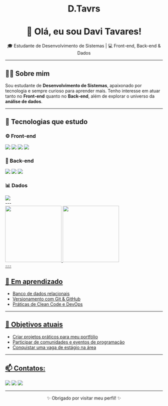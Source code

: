 <h1 align="center"> D.Tavrs</h1>
<h1 align="center">👋 Olá, eu sou Davi Tavares!</h1>

<p align="center">🎓 Estudante de Desenvolvimento de Sistemas | 💻 Front-end, Back-end & Dados</p>

---

## 🧑‍💻 Sobre mim

Sou estudante de **Desenvolvimento de Sistemas**, apaixonado por tecnologia e sempre curioso para aprender mais. Tenho interesse em atuar tanto no **Front-end** quanto no **Back-end**, além de explorar o universo da **análise de dados**.

---

## 🚀 Tecnologias que estudo

### ⚙️ Front-end
<div>
  <img src="https://img.shields.io/badge/HTML5-E34F26?style=for-the-badge&logo=html5&logoColor=white" />
  <img src="https://img.shields.io/badge/CSS3-1572B6?style=for-the-badge&logo=css3&logoColor=white" />
  <img src="https://img.shields.io/badge/JavaScript-F7DF1E?style=for-the-badge&logo=javascript&logoColor=black" />
  <img src="https://img.shields.io/badge/React-61DAFB?style=for-the-badge&logo=react&logoColor=black" />
</div>

### 🔧 Back-end
<div>
  <img src="https://img.shields.io/badge/Node.js-339933?style=for-the-badge&logo=nodedotjs&logoColor=white" />
  <img src="https://img.shields.io/badge/Java-007396?style=for-the-badge&logo=java&logoColor=white" />
  <img src="https://img.shields.io/badge/Python-3776AB?style=for-the-badge&logo=python&logoColor=white" />
</div>

### 📊 Dados
<div>
  <img src="https://img.shields.io/badge/SQL-336791?style=for-the-badge&logo=postgresql&logoColor=white" />
</div>
---
<div>
<a href="https://github.com/bessa2121">
<img loading="lazy" height="180em" src="https://github-readme-stats.vercel.app/api/top-langs/?username=bessa2121&layout=compact&langs_count=7&theme=dracula"/>
<img loading="lazy" height="180em" src="https://github-readme-stats.vercel.app/api?username=bessa2121&show_icons=true&theme=dracula&include_all_commits=true&count_private=true"/>
</div>
---

## 🌱 Em aprendizado
- Banco de dados relacionais
- Versionamento com Git & GitHub
- Práticas de Clean Code e DevOps

---

## 📌 Objetivos atuais
- Criar projetos práticos para meu portfólio
- Participar de comunidades e eventos de programação
- Conquistar uma vaga de estágio na área

---

## 📫 Contatos:

<div>
<a href="https://instagram.com/d.tavrs" target="_blank"><img loading="lazy" src="https://img.shields.io/badge/-Instagram-%23E4405F?style=for-the-badge&logo=instagram&logoColor=white"></a>
<a href="mailto:contato@dxrktavares3@gmail.com"><img loading="lazy" src="https://img.shields.io/badge/Gmail-D14836?style=for-the-badge&logo=gmail&logoColor=white"></a>
<a href="https://www.linkedin.com/in/seu-usuario-linkedin-aqui" target="_blank"><img loading="lazy" src="https://img.shields.io/badge/-LinkedIn-%230077B5?style=for-the-badge&logo=linkedin&logoColor=white"></a>   
</div>

---

<p align="center">✨ Obrigado por visitar meu perfil! ✨</p>
